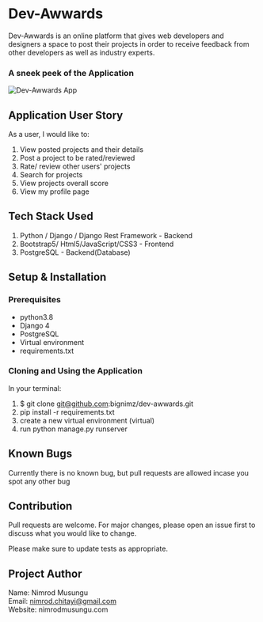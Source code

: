 # Dev-Awwards
Dev-Awwards is an online platform that gives web developers and designers a space to post their projects in order to receive feedback from other developers as well as industry experts.

### A sneek peek of the Application
![Dev-Awwards App]()


## Application User Story

As a user, I would like to:

1. View posted projects and their details
2. Post a project to be rated/reviewed
3. Rate/ review other users' projects
4. Search for projects 
5. View projects overall score
6. View my profile page


## Tech Stack Used

1. Python / Django / Django Rest Framework - Backend
2. Bootstrap5/ Html5/JavaScript/CSS3 - Frontend
3. PostgreSQL - Backend(Database)

## Setup & Installation 

### Prerequisites
- python3.8
- Django 4
- PostgreSQL
- Virtual environment
- requirements.txt

### Cloning and Using the Application
In your terminal:

1. $ git clone git@github.com:bignimz/dev-awwards.git
2. pip install -r requirements.txt
3. create a new virtual environment (virtual)
4. run python manage.py runserver    


## Known Bugs

Currently there is no known bug, but pull requests are allowed incase you spot any other bug



## Contribution

Pull requests are welcome. For major changes, please open an issue first to discuss what you would like to change.

Please make sure to update tests as appropriate.

## Project Author

Name: Nimrod Musungu <br>
Email: nimrod.chitayi@gmail.com<br>
Website: nimrodmusungu.com

